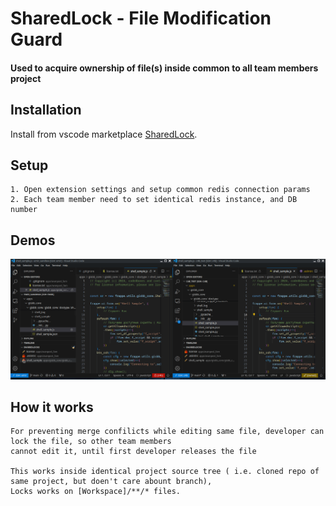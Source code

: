# SharedLock - File Modification Guard

#### Used to acquire ownership of file(s) inside common to all team members project 

## Installation

Install from vscode marketplace [SharedLock](https://marketplace.visualstudio.com/items?itemName=code4bones.sharedlock).

## Setup

    1. Open extension settings and setup common redis connection params
    2. Each team member need to set identical redis instance, and DB number


## Demos

![Demo](./resources/images/demo.gif)


## How it works

    For preventing merge confilicts while editing same file, developer can lock the file, so other team members
    cannot edit it, until first developer releases the file

    This works inside identical project source tree ( i.e. cloned repo of same project, but doen't care abount branch),
    Locks works on [Workspace]/**/* files.


